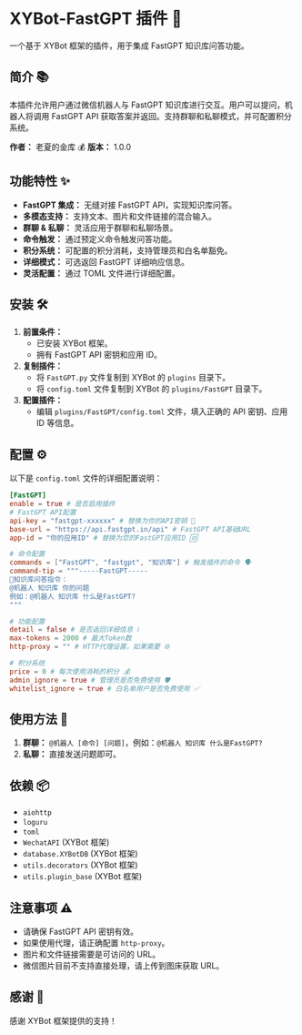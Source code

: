 # XYBot-FastGPT 插件 🎉

一个基于 XYBot 框架的插件，用于集成 FastGPT 知识库问答功能。

## 简介 📚

本插件允许用户通过微信机器人与 FastGPT 知识库进行交互。用户可以提问，机器人将调用 FastGPT API 获取答案并返回。支持群聊和私聊模式，并可配置积分系统。

**作者：** 老夏的金库 💰
**版本：** 1.0.0

## 功能特性 ✨

- **FastGPT 集成：** 无缝对接 FastGPT API，实现知识库问答。
- **多模态支持：** 支持文本、图片和文件链接的混合输入。
- **群聊 & 私聊：** 灵活应用于群聊和私聊场景。
- **命令触发：** 通过预定义命令触发问答功能。
- **积分系统：** 可配置的积分消耗，支持管理员和白名单豁免。
- **详细模式：** 可选返回 FastGPT 详细响应信息。
- **灵活配置：** 通过 TOML 文件进行详细配置。

## 安装 🛠️

1. **前置条件：**
   - 已安装 XYBot 框架。
   - 拥有 FastGPT API 密钥和应用 ID。
2. **复制插件：**
   - 将 `FastGPT.py` 文件复制到 XYBot 的 `plugins` 目录下。
   - 将 `config.toml` 文件复制到 XYBot 的 `plugins/FastGPT` 目录下。
3. **配置插件：**
   - 编辑 `plugins/FastGPT/config.toml` 文件，填入正确的 API 密钥、应用 ID 等信息。

## 配置 ⚙️

以下是 `config.toml` 文件的详细配置说明：

```toml
[FastGPT]
enable = true # 是否启用插件
# FastGPT API配置
api-key = "fastgpt-xxxxxx" # 替换为你的API密钥 🔑
base-url = "https://api.fastgpt.in/api" # FastGPT API基础URL
app-id = "你的应用ID" # 替换为您的FastGPT应用ID 🆔

# 命令配置
commands = ["FastGPT", "fastgpt", "知识库"] # 触发插件的命令 🗣️
command-tip = """-----FastGPT-----
💬知识库问答指令：
@机器人 知识库 你的问题
例如：@机器人 知识库 什么是FastGPT?
"""

# 功能配置
detail = false # 是否返回详细信息 ℹ️
max-tokens = 2000 # 最大Token数
http-proxy = "" # HTTP代理设置，如果需要 🌐

# 积分系统
price = 0 # 每次使用消耗的积分 💰
admin_ignore = true # 管理员是否免费使用 🛡️
whitelist_ignore = true # 白名单用户是否免费使用 ✅
```

## 使用方法 🚀

1. **群聊：** `@机器人 [命令] [问题]`，例如：`@机器人 知识库 什么是FastGPT?`
2. **私聊：** 直接发送问题即可。

## 依赖 📦

* `aiohttp`
* `loguru`
* `toml`
* `WechatAPI` (XYBot 框架)
* `database.XYBotDB` (XYBot 框架)
* `utils.decorators` (XYBot 框架)
* `utils.plugin_base` (XYBot 框架)

## 注意事项 ⚠️

* 请确保 FastGPT API 密钥有效。
* 如果使用代理，请正确配置 `http-proxy`。
* 图片和文件链接需要是可访问的 URL。
* 微信图片目前不支持直接处理，请上传到图床获取 URL。

## 感谢 🙏

感谢 XYBot 框架提供的支持！
